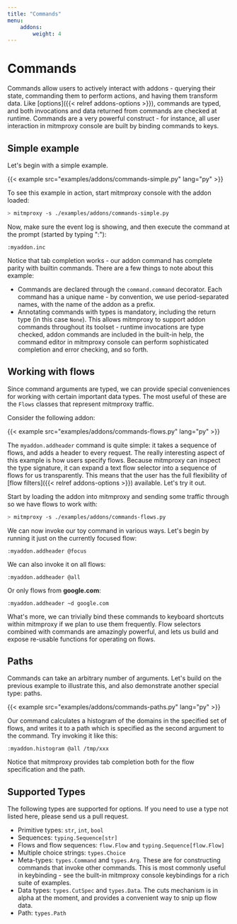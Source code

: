```yaml
---
title: "Commands"
menu:
    addons:
        weight: 4
---
```


# Commands

Commands allow users to actively interact with addons - querying their state,
commanding them to perform actions, and having them transform data. Like
[options]({{< relref addons-options >}}), commands are typed, and both
invocations and data returned from commands are checked at runtime. Commands are
a very powerful construct - for instance, all user interaction in mitmproxy
console are built by binding commands to keys.


## Simple example

Let's begin with a simple example.

{{< example src="examples/addons/commands-simple.py" lang="py" >}}

To see this example in action, start mitmproxy console with the addon loaded:

```bash
> mitmproxy -s ./examples/addons/commands-simple.py
```

Now, make sure the event log is showing, and then execute the command at the
prompt (started by typing ":"):

```
:myaddon.inc
```

Notice that tab completion works - our addon command has complete parity with
builtin commands. There are a few things to note about this example:

- Commands are declared through the `command.command` decorator. Each command
  has a unique name - by convention, we use period-separated names, with the
  name of the addon as a prefix.
- Annotating commands with types is mandatory, including the return type (in
  this case `None`). This allows mitmproxy to support addon commands throughout
  its toolset - runtime invocations are type checked, addon commands are
  included in the built-in help, the command editor in mitmproxy console can
  perform sophisticated completion and error checking, and so forth.


## Working with flows

Since command arguments are typed, we can provide special conveniences for
working with certain important data types. The most useful of these are the
`Flows` classes that represent mitmproxy traffic.

Consider the following addon:

{{< example src="examples/addons/commands-flows.py" lang="py" >}}

The `myaddon.addheader` command is quite simple: it takes a sequence of flows,
and adds a header to every request. The really interesting aspect of this
example is how users specify flows. Because mitmproxy can inspect the type
signature, it can expand a text flow selector into a sequence of flows for us
transparently. This means that the user has the full flexibility of [flow
filters]({{< relref addons-options >}}) available. Let's try it out.

Start by loading the addon into mitmproxy and sending some traffic through so we
have flows to work with:

```bash
> mitmproxy -s ./examples/addons/commands-flows.py
```

We can now invoke our toy command in various ways. Let's begin by running it
just on the currently focused flow:

```
:myaddon.addheader @focus
```

We can also invoke it on all flows:

```
:myaddon.addheader @all
```

Or only flows from **google.com**:

```
:myaddon.addheader ~d google.com
```

What's more, we can trivially bind these commands to keyboard shortcuts within
mitmproxy if we plan to use them frequently. Flow selectors combined with
commands are amazingly powerful, and lets us build and expose re-usable functions
for operating on flows.


## Paths

Commands can take an arbitrary number of arguments. Let's build on the previous
example to illustrate this, and also demonstrate another special type: paths.

{{< example src="examples/addons/commands-paths.py" lang="py" >}}

Our command calculates a histogram of the domains in the specified set of flows,
and writes it to a path which is specified as the second argument to the
command. Try invoking it like this:

```
:myaddon.histogram @all /tmp/xxx
```

Notice that mitmproxy provides tab completion both for the flow specification
and the path.



## Supported Types

The following types are supported for options. If you need to use a type not
listed here, please send us a pull request.

- Primitive types: `str`, `int`, `bool`
- Sequences: `typing.Sequence[str]`
- Flows and flow sequences: `flow.Flow` and `typing.Sequence[flow.Flow]`
- Multiple choice strings: `types.Choice`
- Meta-types: `types.Command` and `types.Arg`. These are for constructing
  commands that invoke other commands. This is most commonly useful in
  keybinding - see the built-in mitmproxy console keybindings for a rich suite
  of examples.
- Data types: `types.CutSpec` and `types.Data`. The cuts mechanism is in alpha
  at the moment, and provides a convenient way to snip up flow data.
- Path: `types.Path`
